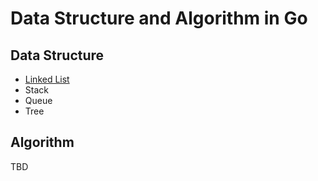 # Data Structure and Algorithm in Go 

## Data Structure
- [Linked List](https://medium.com/@lecongbang314/data-structure-in-go-linked-list-4cde5976963f)
- Stack
- Queue
- Tree

## Algorithm
TBD